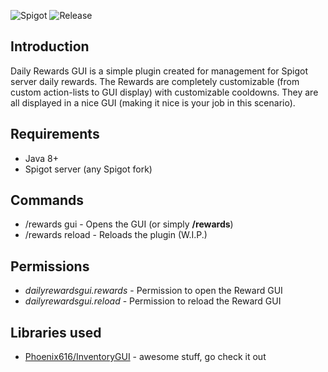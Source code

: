 ![Spigot](https://img.shields.io/badge/Spigot-1.16-red?style=for-the-badge) ![Release](https://img.shields.io/github/v/release/ProfiiQus/DailyRewardsGUI?style=for-the-badge)

## Introduction

Daily Rewards GUI is a simple plugin created for management for Spigot server daily rewards. The Rewards are completely customizable (from custom action-lists to GUI display) with customizable cooldowns. They are all displayed in a nice GUI (making it nice is your job in this scenario).

## Requirements

* Java 8+
* Spigot server (any Spigot fork)

## Commands

* /rewards gui - Opens the GUI (or simply **/rewards**)
* /rewards reload - Reloads the plugin (W.I.P.)

## Permissions

* *dailyrewardsgui.rewards* - Permission to open the Reward GUI
* *dailyrewardsgui.reload* - Permission to reload the Reward GUI

## Libraries used

* [Phoenix616/InventoryGUI](https://github.com/Phoenix616/InventoryGui) - awesome stuff, go check it out
